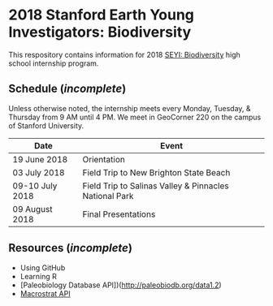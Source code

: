# 2018 Stanford Earth Young Investigators: Biodiversity
This respository contains information for 2018 <a href="http://historyoflife.stanford.edu" target="_blank">SEYI: Biodiversity</a> high school internship program.

## Schedule (*incomplete*)
Unless otherwise noted, the internship meets every Monday, Tuesday, & Thursday from 9 AM until 4 PM.
We meet in GeoCorner 220 on the campus of Stanford University.

Date | Event
---- | -----
19 June 2018 | Orientation
03 July 2018 | Field Trip to New Brighton State Beach
09-10 July 2018 | Field Trip to Salinas Valley & Pinnacles National Park 
09 August 2018 | Final Presentations

## Resources (*incomplete*)
* Using GitHub
* Learning R
* [Paleobiology Database API])(http://paleobiodb.org/data1.2)
* [Macrostrat API](http://macrostrat.org/api)
